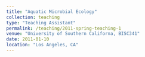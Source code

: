 ```yaml
---
title: "Aquatic Microbial Ecology"
collection: teaching
type: "Teaching Assistant"
permalink: /teaching/2011-spring-teaching-1
venue: "University of Southern Californa, BISC341"
date: 2011-01-10
location: "Los Angeles, CA"
---
```



